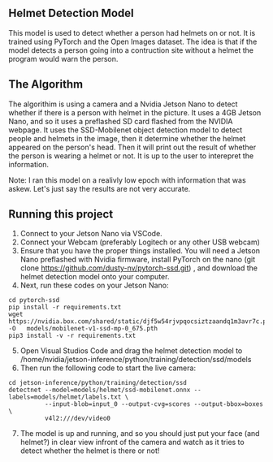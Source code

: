 ## Helmet Detection Model

This model is used to detect whether a person had helmets on or not. It is trained using PyTorch and the Open Images dataset. The idea is that if the model detects a person going into a contruction site without a helmet the program would warn the person.


## The Algorithm
The algorithim is using a camera and a Nvidia Jetson Nano to detect whether if there is a person with helmet in the picture. It uses a 4GB Jetson Nano, and so it uses a preflashed SD card flashed from the NVIDIA webpage. It uses the SSD-Mobilenet object detection model to detect people and helmets in the image, then it determine whether the helmet appeared on the person's head. Then it will print out the result of whether the person is wearing a helmet or not. It is up to the user to interepret the information.

Note: I ran this model on a realivly low epoch with information that was askew. Let's just say the results are not very accurate.
## Running this project
1. Connect to your Jetson Nano via VSCode. 
2. Connect your Webcam (preferably Logitech or any other USB webcam)
3. Ensure that you have the proper things installed. You will need a Jetson Nano preflashed with Nvidia firmware, install PyTorch on the nano (git clone https://github.com/dusty-nv/pytorch-ssd.git) , and download the helmet detection model onto your computer.
4. Next, run these codes on your Jetson Nano:
```
cd pytorch-ssd
pip install -r requirements.txt
wget https://nvidia.box.com/shared/static/djf5w54rjvpqocsiztzaandq1m3avr7c.pth -O   models/mobilenet-v1-ssd-mp-0_675.pth
pip3 install -v -r requirements.txt
```
5. Open Visual Studios Code and drag the helmet detection model to /home/nvidia/jetson-inference/python/training/detection/ssd/models
6. Then run the following code to start the live camera:
```
cd jetson-inference/python/training/detection/ssd
detectnet --model=models/helmet/ssd-mobilenet.onnx --labels=models/helmet/labels.txt \
          --input-blob=input_0 --output-cvg=scores --output-bbox=boxes \
          v4l2:///dev/video0
```
7. The model is up and running, and so you should just put your face (and helmet?) in clear view infront of the camera and watch as it tries to detect whether the helmet is there or not!
